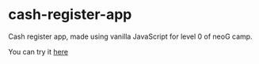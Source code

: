 # cash-register-app
Cash register app, made using vanilla JavaScript for level 0 of neoG camp.

You can try it [here](https://my-change-calculator.netlify.app/)
